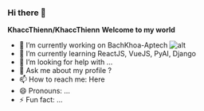 ### Hi there 👋

**KhaccThienn/KhaccThienn**
**Welcome to my world**

- 🔭 I’m currently working on BachKhoa-Aptech
![alt](https://product.bachkhoa-aptech.edu.vn:33/Resources/Images/logo-bkap-edu.png)
- 🌱 I’m currently learning ReactJS, VueJS, PyAI, Django
- 🤔 I’m looking for help with ...
- 💬 Ask me about my profile ?
- 📫 How to reach me: <a mailTo="muzankibut112@gmail.com">Here</a>
- 😄 Pronouns: ...
- ⚡ Fun fact: ...

